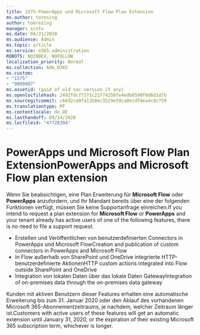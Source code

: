 ```yaml
---
title: 1575-PowerApps und Microsoft Flow Plan Extension
ms.author: toresing
author: tomresing
manager: scotv
ms.date: 04/21/2020
ms.audience: Admin
ms.topic: article
ms.service: o365-administration
ROBOTS: NOINDEX, NOFOLLOW
localization_priority: Normal
ms.collection: Adm_O365
ms.custom:
- "1575"
- "9000087"
ms.assetid: (guid of old soc version if any)
ms.openlocfilehash: 2492fdc77371c21f74250fe4edb6590f0d6d1d7b
ms.sourcegitcommit: c6692ce0fa1358ec3529e59ca0ecdfdea4cdc759
ms.translationtype: MT
ms.contentlocale: de-DE
ms.lasthandoff: 09/14/2020
ms.locfileid: "47728394"
---
```

# <a name="powerapps-and-microsoft-flow-plan-extension"></a><span data-ttu-id="92169-102">PowerApps und Microsoft Flow Plan Extension</span><span class="sxs-lookup"><span data-stu-id="92169-102">PowerApps and Microsoft Flow plan extension</span></span>

<span data-ttu-id="92169-103">Wenn Sie beabsichtigen, eine Plan Erweiterung für **Microsoft Flow** oder **PowerApps** anzufordern, und Ihr Mandant bereits über eine der folgenden Funktionen verfügt, müssen Sie keine Supportanfrage einreichen.</span><span class="sxs-lookup"><span data-stu-id="92169-103">If you intend to request a plan extension for **Microsoft Flow** or **PowerApps** and your tenant already has active users of one of the following features, there is no need to file a support request.</span></span>

- <span data-ttu-id="92169-104">Erstellen und Veröffentlichen von benutzerdefinierten Connectors in PowerApps und Microsoft Flow</span><span class="sxs-lookup"><span data-stu-id="92169-104">Creation and publication of custom connectors in PowerApps and Microsoft Flow</span></span>
- <span data-ttu-id="92169-105">In Flow außerhalb von SharePoint und OneDrive integrierte HTTP-benutzerdefinierte Aktionen</span><span class="sxs-lookup"><span data-stu-id="92169-105">HTTP custom actions integrated into Flow outside SharePoint and OneDrive</span></span>
- <span data-ttu-id="92169-106">Integration von lokalen Daten über das lokale Daten Gateway</span><span class="sxs-lookup"><span data-stu-id="92169-106">Integration of on-premises data through the on-premises  data gateway</span></span>

<span data-ttu-id="92169-107">Kunden mit aktiven Benutzern dieser Features erhalten eine automatische Erweiterung bis zum 31. Januar 2020 oder den Ablauf des vorhandenen Microsoft 365-Abonnementzeitraums, je nachdem, welcher Zeitraum länger ist.</span><span class="sxs-lookup"><span data-stu-id="92169-107">Customers with active users of these features will get an automatic extension until January 31, 2020, or the expiration of their existing Microsoft 365 subscription term, whichever is longer.</span></span>